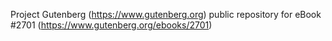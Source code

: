 Project Gutenberg (https://www.gutenberg.org) public repository for
eBook #2701 (https://www.gutenberg.org/ebooks/2701)

